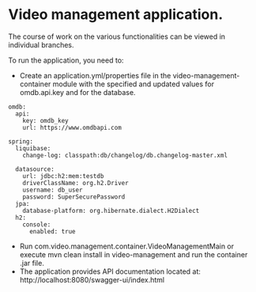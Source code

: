 # Video management application.
The course of work on the various functionalities can be viewed in individual branches.

To run the application, you need to:
* Create an application.yml/properties file in the video-management-container module with the specified and updated values for omdb.api.key and for the database.
```
omdb:
  api:
    key: omdb_key
    url: https://www.omdbapi.com

spring:
  liquibase:
    change-log: classpath:db/changelog/db.changelog-master.xml

  datasource:
    url: jdbc:h2:mem:testdb
    driverClassName: org.h2.Driver
    username: db_user
    password: SuperSecurePassword
  jpa:
    database-platform: org.hibernate.dialect.H2Dialect
  h2:
    console:
      enabled: true
```
* Run com.video.management.container.VideoManagementMain or execute mvn clean install in video-management and run the container .jar file.
* The application provides API documentation located at: http://localhost:8080/swagger-ui/index.html
